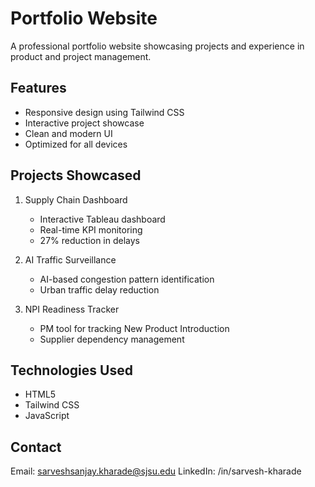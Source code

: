 # Portfolio Website

A professional portfolio website showcasing projects and experience in product and project management.

## Features

- Responsive design using Tailwind CSS
- Interactive project showcase
- Clean and modern UI
- Optimized for all devices

## Projects Showcased

1. Supply Chain Dashboard
   - Interactive Tableau dashboard
   - Real-time KPI monitoring
   - 27% reduction in delays

2. AI Traffic Surveillance
   - AI-based congestion pattern identification
   - Urban traffic delay reduction

3. NPI Readiness Tracker
   - PM tool for tracking New Product Introduction
   - Supplier dependency management

## Technologies Used

- HTML5
- Tailwind CSS
- JavaScript

## Contact

Email: sarveshsanjay.kharade@sjsu.edu
LinkedIn: /in/sarvesh-kharade 